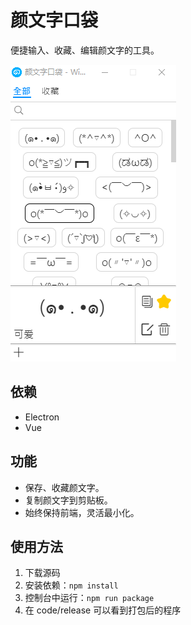 # 颜文字口袋

便捷输入、收藏、编辑颜文字的工具。

![](./doc/demo.png)

## 依赖

- Electron
- Vue

## 功能

- 保存、收藏颜文字。
- 复制颜文字到剪贴板。
- 始终保持前端，灵活最小化。

## 使用方法

1. 下载源码
2. 安装依赖：`npm install`
3. 控制台中运行：`npm run package`
4. 在 code/release 可以看到打包后的程序
